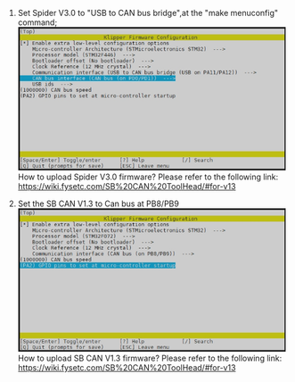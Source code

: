 1. Set Spider V3.0 to  "USB to CAN bus bridge",at the "make menuconfig" command;
![img](/Spider_V30_Can_Bridge.png)
How to upload Spider V3.0 firmware?
Please refer to the following link:
https://wiki.fysetc.com/SB%20CAN%20ToolHead/#for-v13

3. Set the SB CAN V1.3 to Can bus at PB8/PB9
![img](/SBCAN_V13_CAN.png)
How to upload SB CAN V1.3 firmware?
Please refer to the following link:
https://wiki.fysetc.com/SB%20CAN%20ToolHead/#for-v13
